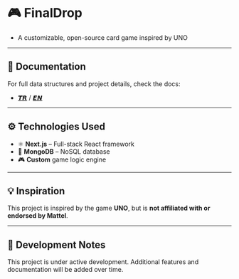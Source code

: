 # 🎮 FinalDrop

- A customizable, open-source card game inspired by UNO

---

## 📁 Documentation

For full data structures and project details, check the docs:

- [𝙏𝙍](./docs/TR.md) / [𝙀𝙉](./docs/EN.md)

---

## ⚙️ Technologies Used

- ⚛️ **Next.js** – Full-stack React framework  
- 🍃 **MongoDB** – NoSQL database
- 🎮 **Custom**  game logic engine

---

## 💡 Inspiration

This project is inspired by the game **UNO**, but is **not affiliated with or endorsed by Mattel**.

---

## 🚧 Development Notes

This project is under active development. Additional features and documentation will be added over time.
